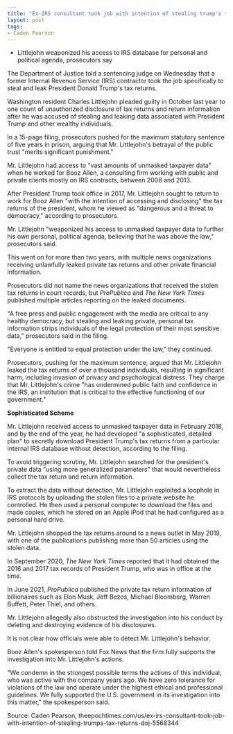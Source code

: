 ```yaml
---
title: "Ex-IRS consultant took job with intention of stealing trump's tax returns"
layout: post
tags:
- Caden Pearson
---
```


- Littlejohn weaponized his access to IRS database for personal and political agenda, prosecutors say

The Department of Justice told a sentencing judge on Wednesday that a former Internal Revenue Service (IRS) contractor took the job specifically to steal and leak President Donald Trump's tax returns.

Washington resident Charles Littlejohn pleaded guilty in October last year to one count of unauthorized disclosure of tax returns and return information after he was accused of stealing and leaking data associated with President Trump and other wealthy individuals.

In a 15-page filing, prosecutors pushed for the maximum statutory sentence of five years in prison, arguing that Mr. Littlejohn's betrayal of the public trust "merits significant punishment."

Mr. Littlejohn had access to "vast amounts of unmasked taxpayer data" when he worked for Booz Allen, a consulting firm working with public and private clients mostly on IRS contracts, between 2008 and 2013.

After President Trump took office in 2017, Mr. Littlejohn sought to return to work for Booz Allen "with the intention of accessing and disclosing" the tax returns of the president, whom he viewed as "dangerous and a threat to democracy," according to prosecutors.

Mr. Littlejohn "weaponized his access to unmasked taxpayer data to further his own personal, political agenda, believing that he was above the law," prosecutors said.

This went on for more than two years, with multiple news organizations receiving unlawfully leaked private tax returns and other private financial information.

Prosecutors did not name the news organizations that received the stolen tax returns in court records, but *ProPublica* and *The New York Times* published multiple articles reporting on the leaked documents.

"A free press and public engagement with the media are critical to any healthy democracy, but stealing and leaking private, personal tax information strips individuals of the legal protection of their most sensitive data," prosecutors said in the filing.

"Everyone is entitled to equal protection under the law," they continued.

Prosecutors, pushing for the maximum sentence, argued that Mr. Littlejohn leaked the tax returns of over a thousand individuals, resulting in significant harm, including invasion of privacy and psychological distress. They charge that Mr. Littlejohn's crime "has undermined public faith and confidence in the IRS, an institution that is critical to the effective functioning of our government."

**Sophisticated Scheme**

Mr. Littlejohn received access to unmasked taxpayer data in February 2018, and by the end of the year, he had developed "a sophisticated, detailed plan" to secretly download President Trump's tax returns from a particular internal IRS database without detection, according to the filing.

To avoid triggering scrutiny, Mr. Littlejohn searched for the president's private data "using more generalized parameters" that would nevertheless collect the tax return and return information.

To extract the data without detection, Mr. Littlejohn exploited a loophole in IRS protocols by uploading the stolen files to a private website he controlled. He then used a personal computer to download the files and made copies, which he stored on an Apple iPod that he had configured as a personal hard drive.

Mr. Littlejohn shopped the tax returns around to a news outlet in May 2019, with one of the publications publishing more than 50 articles using the stolen data.

In September 2020, *The New York Times* reported that it had obtained the 2016 and 2017 tax records of President Trump, who was in office at the time.

In June 2021, *ProPublica* published the private tax return information of billionaires such as Elon Musk, Jeff Bezos, Michael Bloomberg, Warren Buffett, Peter Thiel, and others.

Mr. Littlejohn allegedly also obstructed the investigation into his conduct by deleting and destroying evidence of his disclosures.

It is not clear how officials were able to detect Mr. Littlejohn's behavior.

Booz Allen's spokesperson told Fox News that the firm fully supports the investigation into Mr. Littlejohn's actions.

"We condemn in the strongest possible terms the actions of this individual, who was active with the company years ago. We have zero tolerance for violations of the law and operate under the highest ethical and professional guidelines. We fully supported the U.S. government in its investigation into this matter," the spokesperson said.

Source: Caden Pearson, theepochtimes.com/us/ex-irs-consultant-took-job-with-intention-of-stealing-trumps-tax-returns-doj-5568344
